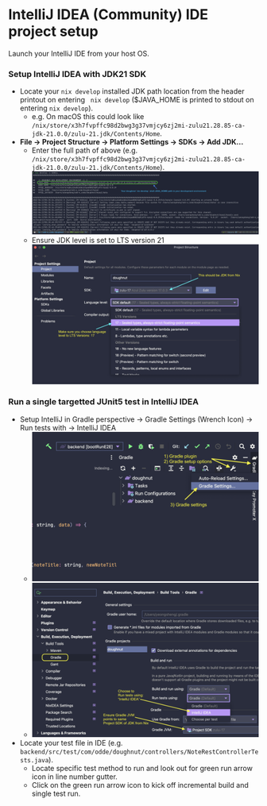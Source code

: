 # IntelliJ IDEA (Community) IDE project setup

Launch your IntelliJ IDE from your host OS.

### Setup IntelliJ IDEA with JDK21 SDK

- Locate your `nix develop` installed JDK path location from the header printout on entering ` nix develop` ($JAVA_HOME is printed to stdout on entering `nix develop`).
  - e.g. On macOS this could look like `/nix/store/x3h7fvpffc98d2bwg3g37vmjcy6zj2mi-zulu21.28.85-ca-jdk-21.0.0/zulu-21.jdk/Contents/Home`.
- **File -> Project Structure -> Platform Settings -> SDKs -> Add JDK...**
  - Enter the full path of above (e.g. `/nix/store/x3h7fvpffc98d2bwg3g37vmjcy6zj2mi-zulu21.28.85-ca-jdk-21.0.0/zulu-21.jdk/Contents/Home`).
    ![Sample `nix develop` JAVA_HOME](./images/01_doughnut_nix_develop_JAVA_HOME.png "Sample nix develop JAVA_HOME")
  - Ensure JDK level is set to LTS version 21
    ![Project Structure -> Project SDK -> Language Level](./images/jdk17_language_level.png "Language Level Setting")

### Run a single targetted JUnit5 test in IntelliJ IDEA

- Setup IntelliJ in Gradle perspective -> Gradle Settings (Wrench Icon) -> Run tests with -> IntelliJ IDEA
  - ![Gradle Settings](./images/gradle_settings.png "Gradle Settings")
  - ![Gradle Run tests with IDEA](./images/gradle_jvm_run_tests_with_idea.png "Run tests with IDEA")
- Locate your test file in IDE (e.g. `backend/src/test/com/odde/doughnut/controllers/NoteRestControllerTests.java`).
  - Locate specific test method to run and look out for green run arrow icon in line number gutter.
  - Click on the green run arrow icon to kick off incremental build and single test run.
